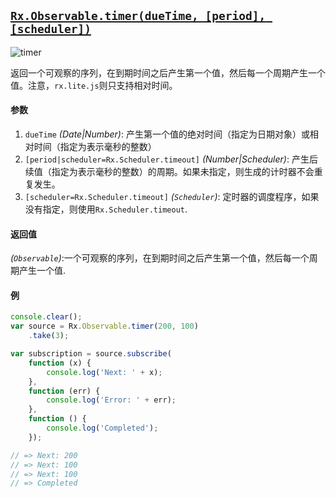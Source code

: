 ## [`Rx.Observable.timer(dueTime, [period], [scheduler])`](https://github.com/Reactive-Extensions/RxJS/blob/master/src/core/linq/observable/timer.js)

![timer](http://reactivex.io/documentation/operators/images/timer.png)

返回一个可观察的序列，在到期时间之后产生第一个值，然后每一个周期产生一个值。注意，`rx.lite.js`则只支持相对时间。

#### 参数
1. `dueTime` *(Date|Number)*: 产生第一个值的绝对时间（指定为日期对象）或相对时间（指定为表示毫秒的整数）
2. `[period|scheduler=Rx.Scheduler.timeout]` *(Number|Scheduler)*: 产生后续值（指定为表示毫秒的整数）的周期。如果未指定，则生成的计时器不会重复发生。
3. `[scheduler=Rx.Scheduler.timeout]` *(`Scheduler`)*: 定时器的调度程序，如果没有指定，则使用`Rx.Scheduler.timeout`.

#### 返回值
*(`Observable`)*:一个可观察的序列，在到期时间之后产生第一个值，然后每一个周期产生一个值.

#### 例

```js
console.clear();
var source = Rx.Observable.timer(200, 100)
    .take(3);

var subscription = source.subscribe(
    function (x) {
        console.log('Next: ' + x);
    },
    function (err) {
        console.log('Error: ' + err);   
    },
    function () {
        console.log('Completed');   
    });

// => Next: 200
// => Next: 100
// => Next: 100
// => Completed
```

[](http://jsbin.com/peleyayike/1/edit?html,js,console)
